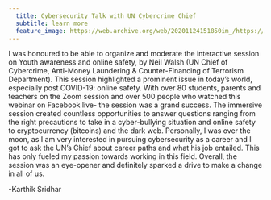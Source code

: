 ```yaml
---
  title: Cybersecurity Talk with UN Cybercrime Chief
  subtitle: learn more
  feature_image: https://web.archive.org/web/20201124151850im_/https://unavocaghost.lsb.edu.in/content/images/2020/05/WhatsApp-Image-2020-05-07-at-14.20.10-1.jpeg
---
```


I was honoured to be able to organize and moderate the interactive session on Youth awareness and online safety, by Neil Walsh (UN Chief of Cybercrime, Anti-Money Laundering & Counter-Financing of Terrorism Department). This session highlighted a prominent issue in today’s world, especially post COVID-19: online safety. With over 80 students, parents and teachers on the Zoom session and over 500 people who watched this webinar on Facebook live- the session was a grand success. The immersive session created countless opportunities to answer questions ranging from the right precautions to take in a cyber-bullying situation and online safety to cryptocurrency (bitcoins) and the dark web. Personally, I was over the moon, as I am very interested in pursuing cybersecurity as a career and I got to ask the UN’s Chief about career paths and what his job entailed. This has only fueled my passion towards working in this field. Overall, the session was an eye-opener and definitely sparked a drive to make a change in all of us.

-Karthik Sridhar
